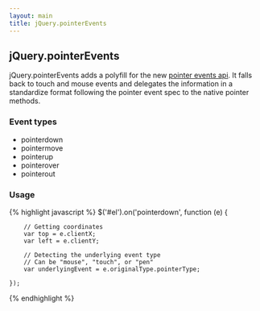 ```yaml
---
layout: main
title: jQuery.pointerEvents
---
```


## jQuery.pointerEvents

jQuery.pointerEvents adds a polyfill for the new [pointer events api](http://www.w3.org/Submission/pointer-events/). It falls back to touch and mouse events and delegates the information in a standardize format following the pointer event spec to the native pointer methods.

### Event types

- pointerdown
- pointermove
- pointerup
- pointerover
- pointerout

### Usage

{% highlight javascript %}
    $('#el').on('pointerdown', function (e) {

        // Getting coordinates
        var top = e.clientX;
        var left = e.clientY;

        // Detecting the underlying event type
        // Can be "mouse", "touch", or "pen"
        var underlyingEvent = e.originalType.pointerType;

    });
{% endhighlight %}
